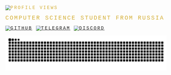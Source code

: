 <div align="left" style="font-family: 'Courier New', monospace; letter-spacing: 3px; text-transform: uppercase; color: #d4af37;">

![Profile Views](https://komarev.com/ghpvc/?username=AI-AVENGER-S&color=blue&label=PROFILE+VIEWS&style=flat-square)

<p style="font-size: 18px; margin: 10px 0;">
  COMPUTER SCIENCE STUDENT FROM RUSSIA
</p>

[![GitHub](https://img.shields.io/badge/GitHub-181717?logo=github)](https://github.com/AI-AVENGER-S)   [![Telegram](https://img.shields.io/badge/Telegram-26A5E4?logo=telegram)](https://t.me/microkidd)   [![Discord](https://img.shields.io/badge/Discord-5865F2?logo=discord)](https://discord.gg/r89NFcaU)  

<picture>
  <source 
    media="(prefers-color-scheme: dark)" 
    srcset="https://raw.githubusercontent.com/AI-AVENGER-S/AI-AVENGER-S/main/assets/github-snake-dark.svg"
  >
  <source 
    media="(prefers-color-scheme: light)" 
    srcset="https://raw.githubusercontent.com/AI-AVENGER-S/AI-AVENGER-S/main/assets/github-snake.svg"
  >
  <img 
    alt="Snake animation" 
    src="https://raw.githubusercontent.com/AI-AVENGER-S/AI-AVENGER-S/main/assets/github-snake.svg"
  >
</picture>  

</div>
